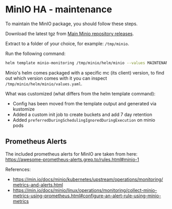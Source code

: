# MinIO HA - maintenance

To maintain the MinIO package, you should follow these steps.

Download the latest tgz from [Main Minio repository releases](https://github.com/minio/minio/releases).

Extract to a folder of your choice, for example: `/tmp/minio`.

Run the following command:

```bash
helm template minio-monitoring /tmp/minio/helm/minio --values MAINTENANCE.values.yaml -n monitoring > minio-built.yaml
```

Minio's helm comes packaged with a specific mc (its client) version, to find out
which version comes with it you can inspect `/tmp/minio/helm/minio/values.yaml`.

What was customized (what differs from the helm template command):

- Config has been moved from the template output and generated via kustomize
- Added a custom init job to create buckets and add 7 day retention
- Added `preferredDuringSchedulingIgnoredDuringExecution` on minio pods

[github-releases]: https://github.com/minio/minio/releases

## Prometheus Alerts

The included prometheus alerts for MinIO are taken from here: <https://awesome-prometheus-alerts.grep.to/rules.html#minio-1>

References:

- <https://min.io/docs/minio/kubernetes/upstream/operations/monitoring/metrics-and-alerts.html>
- <https://min.io/docs/minio/linux/operations/monitoring/collect-minio-metrics-using-prometheus.html#configure-an-alert-rule-using-minio-metrics>
